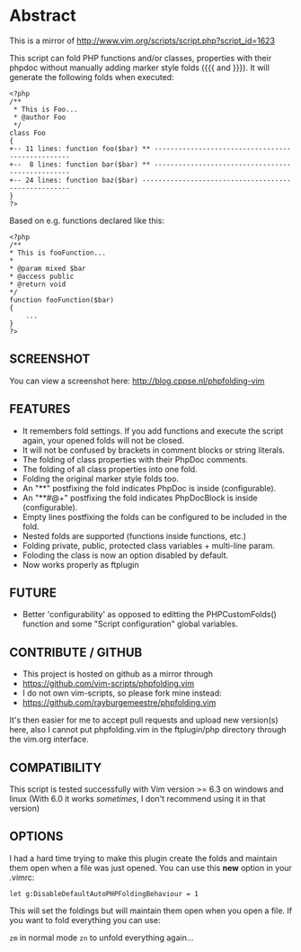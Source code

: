 Abstract
===============

This is a mirror of http://www.vim.org/scripts/script.php?script_id=1623

This script can fold PHP functions and/or classes, properties with their phpdoc
without manually adding marker style folds ({{{ and }}}). 
It will generate the following folds when executed:

```
<?php
/**
 * This is Foo...
 * @author Foo
 */
class Foo 
{
+-- 11 lines: function foo($bar) ** -------------------------------------------------
+--  8 lines: function bar($bar) ** -------------------------------------------------
+-- 24 lines: function baz($bar) ----------------------------------------------------
}
?>
```

Based on e.g. functions declared like this:

```
<?php
/**
* This is fooFunction...
*
* @param mixed $bar
* @access public
* @return void
*/
function fooFunction($bar) 
{
    ...
}
?>
```

SCREENSHOT
----------------
You can view a screenshot here: http://blog.cppse.nl/phpfolding-vim

FEATURES
----------------
- It remembers fold settings. If you add functions and execute the script again,
  your opened folds will not be closed.
- It will not be confused by brackets in comment blocks or string literals.
- The folding of class properties with their PhpDoc comments.
- The folding of all class properties into one fold.
- Folding the original marker style folds too.
- An "**" postfixing the fold indicates PhpDoc is inside (configurable).
- An "**#@+" postfixing the fold indicates PhpDocBlock is inside (configurable).
- Empty lines postfixing the folds can be configured to be included in the fold.
- Nested folds are supported (functions inside functions, etc.)
- Folding private, public, protected class variables + multi-line param.
- Foloding the class is now an option disabled by default.
- Now works properly as ftplugin

FUTURE
----------------
- Better 'configurability' as opposed to editting the PHPCustomFolds() function
  and some "Script configuration" global variables.

CONTRIBUTE / GITHUB
----------------
- This project is hosted on github as a mirror through
 - https://github.com/vim-scripts/phpfolding.vim
- I do not own vim-scripts, so please fork mine instead:
 - https://github.com/rayburgemeestre/phpfolding.vim

It's then easier for me to accept pull requests and upload new version(s) here,
also I cannot put phpfolding.vim in the ftplugin/php directory through the
vim.org interface.


COMPATIBILITY
--------------

This script is tested successfully with Vim version >= 6.3 on windows and linux
(With 6.0 it works *sometimes*, I don't recommend using it in that version)

OPTIONS
--------

I had a hard time trying to make this plugin create the folds and maintain them
open when a file was just opened. You can use this **new** option in your .vimrc:

`let g:DisableDefaultAutoPHPFoldingBehaviour = 1`

This will set the foldings but will maintain them open when you open a file. If
you want to fold everything you can use:

`zm` in normal mode
`zn` to unfold everything again...


